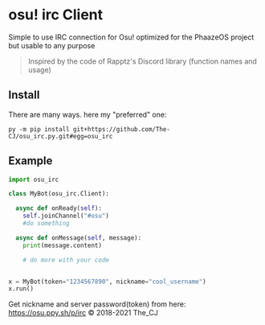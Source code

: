 # osu! irc Client

Simple to use IRC connection for Osu! optimized for the PhaazeOS project
but usable to any purpose

> Inspired by the code of Rapptz's Discord library (function names and usage)

## Install

There are many ways. here my "preferred" one:
```
py -m pip install git+https://github.com/The-CJ/osu_irc.py.git#egg=osu_irc
```

## Example

```py
import osu_irc

class MyBot(osu_irc.Client):

  async def onReady(self):
    self.joinChannel("#osu")
    #do something

  async def onMessage(self, message):
    print(message.content)

    # do more with your code


x = MyBot(token="1234567890", nickname="cool_username")
x.run()
```
Get nickname and server password(token) from here: https://osu.ppy.sh/p/irc
:copyright: 2018-2021 The_CJ

